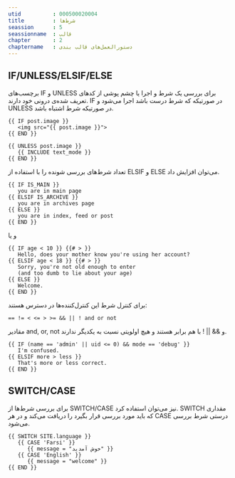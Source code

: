 ```yaml
---
utid          : 000500020004
title         : شرط‌ها
seassion      : 5
seassionname  : قالب
chapter       : 2
chaptername   : دستورالعمل‌های قالب بندی
---
```



<h2>IF/UNLESS/ELSIF/ELSE</h2>

<p>برچسب‌های IF و UNLESS برای بررسی یک شرط و اجرا یا چشم پوشی از کدهای تعریف شده‌ی درونی خود دارند. IF در صورتیکه که شرط درست باشد اجرا می‌شود و UNLESS در صورتیکه شرط اشتباه باشد.</p>

<pre><code>{{ IF post.image }}
   &lt;img src="{{ post.image }}"&gt;
{{ END }}

{{ UNLESS post.image }}
   {{ INCLUDE text_mode }}
{{ END }}
</code></pre>

<p>تعداد شرط‌های بررسی شونده را با استفاده از ELSIF و ELSE می‌توان افزایش داد.</p>

<pre><code>{{ IF IS_MAIN }}
   you are in main page
{{ ELSIF IS_ARCHIVE }}
   you are in archives page
{{ ELSE }}
   you are in index, feed or post
{{ END }}
</code></pre>

<p>و یا </p>

<pre><code>{{ IF age &lt; 10 }} {{# &gt; }}
   Hello, does your mother know you're using her account?
{{ ELSIF age &lt; 18 }} {{# &gt; }}
   Sorry, you're not old enough to enter 
   (and too dumb to lie about your age)
{{ ELSE }}
   Welcome.
{{ END }} 
</code></pre>

<p>برای کنترل شرط این کنترل‌کننده‌ها در دسترس هستند:</p>

<pre><code>== != &lt; &lt;= &gt; &gt;= &amp;&amp; || ! and or not
</code></pre>

<p>مقادیر and, or, not و &amp;&amp; || ! با هم برابر هستند و هیچ اولویتی نسبت به یکدیگر ندارند.</p>

<pre><code>{{ IF (name == 'admin' || uid &lt;= 0) &amp;&amp; mode == 'debug' }}
   I'm confused.
{{ ELSIF more &gt; less }}
   That's more or less correct.
{{ END }}
</code></pre>

<h2>SWITCH/CASE</h2>

<p>برای بررسی شرط‌ها از SWITCH/CASE نیز می‌توان استفاده کرد. SWITCH مقداری که باید مورد بررسی قرار بگیرد را دریافت می‌کند و در هر CASE درستی شرط بررسی می‌شود.</p>

<pre><code>{{ SWITCH SITE.language }}
   {{ CASE 'Farsi' }}
      {{ message = "خوش آمدید" }}
   {{ CASE 'English' }}
      {{ message = "welcome" }}
{{ END }}
</code></pre>


